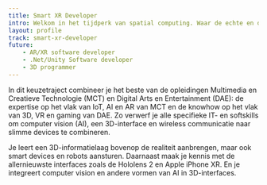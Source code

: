 ```yaml
---
title: Smart XR Developer
intro: Welkom in het tijdperk van spatial computing. Waar de echte en de virtuele versmelten tot een rijkere en betere ervaring voor iedereen. Als eerste profiel in Vlaanderen word je klaargestoomd voor het tijdperk waarin innovatieve Extended Reality interfaces on-the-job-training, medische interventies en mobiliteit naar een ander niveau zullen brengen.
layout: profile
track: smart-xr-developer
future:
    - AR/XR software developer
    - .Net/Unity Software developer
    - 3D programmer
---
```


In dit keuzetraject combineer je het beste van de opleidingen Multimedia en Creatieve Technologie (MCT) en Digital Arts en Entertainment (DAE): de expertise op het vlak van IoT, AI en AR van MCT en de knowhow op het vlak van 3D, VR en gaming van DAE. Zo verwerf je alle specifieke IT- en softskills om computer vision (AI), een 3D-interface en wireless communicatie naar slimme devices te combineren.

Je leert een 3D-informatielaag bovenop de realiteit aanbrengen, maar ook smart devices en robots aansturen. Daarnaast maak je kennis met de allernieuwste interfaces zoals de Hololens 2 en Apple iPhone XR. En je integreert computer vision en andere vormen van AI in 3D-interfaces.
